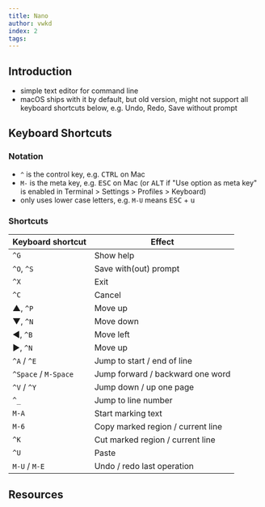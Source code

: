 ```yaml
---
title: Nano
author: vwkd
index: 2
tags:
---
```


## Introduction

- simple text editor for command line
- macOS ships with it by default, but old version, might not support all keyboard shortcuts below, e.g. Undo, Redo, Save without prompt



## Keyboard Shortcuts

### Notation

- `^` is the control key, e.g. <kbd>CTRL</kbd> on Mac
- `M-` is the meta key, e.g. <kbd>ESC</kbd> on Mac (or <kbd>ALT</kbd> if "Use option as meta key" is enabled in Terminal &gt; Settings &gt; Profiles &gt; Keyboard)
- only uses lower case letters, e.g. `M-U` means <kbd>ESC</kbd> + <kbd>u</kbd>

### Shortcuts

| Keyboard shortcut    | Effect                            |
| -------------------- | --------------------------------- |
| `^G`                 | Show help                         |
| `^O`, `^S`           | Save with(out) prompt             |
| `^X`                 | Exit                              |
| `^C`                 | Cancel                            |
| ▲, `^P`              | Move up                           |
| ▼, `^N`              | Move down                         |
| ◀︎, `^B`              | Move left                         |
| ▶︎, `^N`              | Move up                           |
| `^A` / `^E`          | Jump to start / end of line       |
| `^Space` / `M-Space` | Jump forward / backward one word  |
| `^V` / `^Y`          | Jump down / up one page           |
| `^_`                 | Jump to line number               |
| `M-A`                | Start marking text                |
| `M-6`                | Copy marked region / current line |
| `^K`                 | Cut marked region / current line  |
| `^U`                 | Paste                             |
| `M-U` / `M-E`        | Undo / redo last operation        |



## Resources